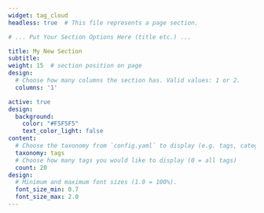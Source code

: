 ```yaml
---
widget: tag_cloud
headless: true  # This file represents a page section.

# ... Put Your Section Options Here (title etc.) ...

title: My New Section
subtitle:
weight: 15  # section position on page
design:
  # Choose how many columns the section has. Valid values: 1 or 2.
  columns: '1'

active: true
design:
  background:
    color: "#F5F5F5"
    text_color_light: false
content:
  # Choose the taxonomy from `config.yaml` to display (e.g. tags, categories)
  taxonomy: tags
  # Choose how many tags you would like to display (0 = all tags)
  count: 20
design:
  # Minimum and maximum font sizes (1.0 = 100%).
  font_size_min: 0.7
  font_size_max: 2.0
---
```


